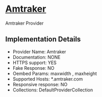 # [Amtraker](https://amtraker.com)

Amtraker Provider

## Implementation Details

- Provider
Name: Amtraker
- Documentation: NONE
- HTTPS support: YES
- Fake Response: NO
- Oembed Params: maxwidth , maxheight
- Supported Hosts: *.amtraker.com
- Responsive response: NO
- Collections: DefaultProviderCollection


